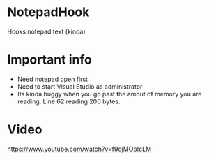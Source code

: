 # NotepadHook
Hooks notepad text (kinda)
# Important info
- Need notepad open first
- Need to start Visual Studio as administrator
- Its kinda buggy when you go past the amout of memory you are reading. Line 62 reading 200 bytes.
# Video
https://www.youtube.com/watch?v=f9djMOpIcLM
